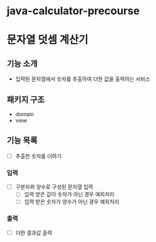 # java-calculator-precourse

# 문자열 덧셈 계산기

## 기능 소개
- 입력된 문자열에서 숫자를 추출하여 더한 값을 출력하는 서비스

## 패키지 구조
- domain
- view

## 기능 목록
- [ ] 추출한 숫자를 더하기

### 입력
- [ ] 구분자와 양수로 구성된 문자열 입력
  - [ ] 입력 받은 값이 숫자가 아닌 경우 예외처리
  - [ ] 입력 받은 숫자가 양수가 아닌 경우 예외처리

### 출력
- [ ] 더한 결과값 출력